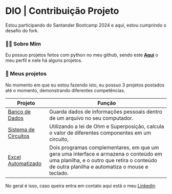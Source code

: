 # DIO | Contribuição Projeto

Estou participando do Santander Bootcamp 2024 e aqui, estou cumprindo o desafio do fork.

### 🙋‍♂️ Sobre Mim 

Eu possuo projetos feitos com python no meu github, sendo este [**Aqui**](github.com/GabrielAlexP) o meu perfil e nele há alguns projetos.

### 🚀 Meus projetos 

No momento em que eu estou fazendo isto, eu possuo 3 projetos postados até o momento, demonstrando diferentes competências.

Projeto  | Função
--------- | ------
[Banco de Dados](https://github.com/GabrielAlexP/Banco-de-Dados) | Guarda dados de informações pessoais dentro de um arquivo no seu computador.
[Sistema de Circuitos](https://github.com/GabrielAlexP/Sistema-de-Circuitos) | Utilizando a lei de Ohm e Superposição, calcula o valor de diferentes componentes em um circuito,
[Excel Automatizado](https://github.com/GabrielAlexP/AutoExcel) | Dois programas complementares, em que um gera uma interface e armazena o conteúdo em uma planilha, e o outro que retira o conteúdo de outra planilha e automatiza o mouse e teclado.

No geral é isso, caso queira entra em contato aqui está o meu [Linkedin](https://linkedin.com/in/gabriel-alex-pires)
